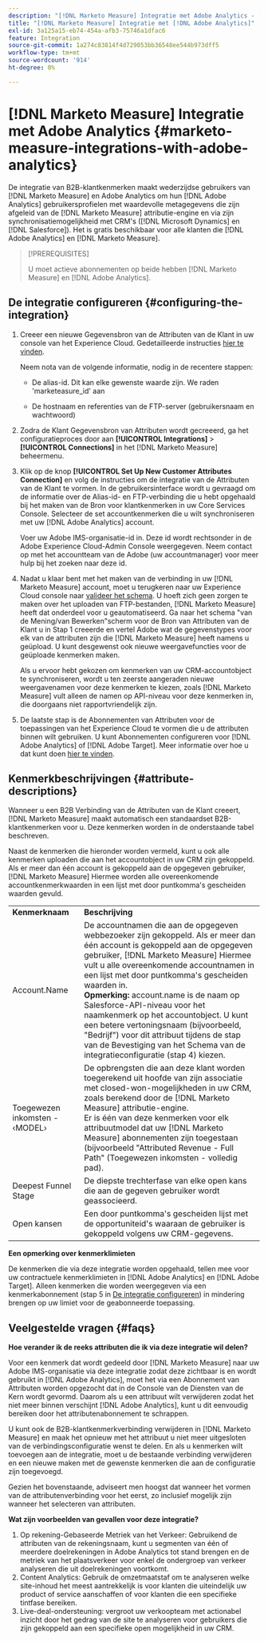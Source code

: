```yaml
---
description: "[!DNL Marketo Measure] Integratie met Adobe Analytics - [!DNL Marketo Measure]"
title: "[!DNL Marketo Measure] Integratie met [!DNL Adobe Analytics]"
exl-id: 3a125a15-eb74-454a-afb3-75746a1dfac6
feature: Integration
source-git-commit: 1a274c83814f4d729053bb36548ee544b973dff5
workflow-type: tm+mt
source-wordcount: '914'
ht-degree: 0%

---
```


# [!DNL Marketo Measure] Integratie met Adobe Analytics {#marketo-measure-integrations-with-adobe-analytics}

De integratie van B2B-klantkenmerken maakt wederzijdse gebruikers van [!DNL Marketo Measure] en Adobe Analytics om hun [!DNL Adobe Analytics] gebruikersprofielen met waardevolle metagegevens die zijn afgeleid van de [!DNL Marketo Measure] attributie-engine en via zijn synchronisatiemogelijkheid met CRM&#39;s ([!DNL Microsoft Dynamics] en [!DNL Salesforce]). Het is gratis beschikbaar voor alle klanten die [!DNL Adobe Analytics] en [!DNL Marketo Measure].

>[!PREREQUISITES]
>
>U moet actieve abonnementen op beide hebben [!DNL Marketo Measure] en [!DNL Adobe Analytics].

## De integratie configureren {#configuring-the-integration}

1. Creeer een nieuwe Gegevensbron van de Attributen van de Klant in uw console van het Experience Cloud. Gedetailleerde instructies [hier te vinden](https://experienceleague.adobe.com/docs/core-services/interface/services/customer-attributes/t-crs-usecase.html?lang=nl-NL).

   Neem nota van de volgende informatie, nodig in de recentere stappen:

   * De alias-id. Dit kan elke gewenste waarde zijn. We raden &#39;marketeasure_id&#39; aan

   * De hostnaam en referenties van de FTP-server (gebruikersnaam en wachtwoord)

1. Zodra de Klant Gegevensbron van Attributen wordt gecreeerd, ga het configuratieproces door aan **[!UICONTROL Integrations]** > **[!UICONTROL Connections]** in het [!DNL Marketo Measure] beheermenu.

1. Klik op de knop **[!UICONTROL Set Up New Customer Attributes Connection]** en volg de instructies om de integratie van de Attributen van de Klant te vormen. In de gebruikersinterface wordt u gevraagd om de informatie over de Alias-id- en FTP-verbinding die u hebt opgehaald bij het maken van de Bron voor klantkenmerken in uw Core Services Console. Selecteer de set accountkenmerken die u wilt synchroniseren met uw [!DNL Adobe Analytics] account.

   Voer uw Adobe IMS-organisatie-id in. Deze id wordt rechtsonder in de Adobe Experience Cloud-Admin Console weergegeven. Neem contact op met het accountteam van de Adobe (uw accountmanager) voor meer hulp bij het zoeken naar deze id.

1. Nadat u klaar bent met het maken van de verbinding in uw [!DNL Marketo Measure] account, moet u terugkeren naar uw Experience Cloud console naar [valideer het schema](https://experienceleague.adobe.com/docs/core-services/interface/services/customer-attributes/validate-schema.html?lang=nl-NL). U hoeft zich geen zorgen te maken over het uploaden van FTP-bestanden, [!DNL Marketo Measure] heeft dat onderdeel voor u geautomatiseerd. Ga naar het schema &quot;van de Mening/van Bewerken&quot;scherm voor de Bron van Attributen van de Klant u in Stap 1 creeerde en vertel Adobe wat de gegevenstypes voor elk van de attributen zijn die [!DNL Marketo Measure] heeft namens u geüpload. U kunt desgewenst ook nieuwe weergavefuncties voor de geüploade kenmerken maken.

   Als u ervoor hebt gekozen om kenmerken van uw CRM-accountobject te synchroniseren, wordt u ten zeerste aangeraden nieuwe weergavenamen voor deze kenmerken te kiezen, zoals [!DNL Marketo Measure] vult alleen de namen op API-niveau voor deze kenmerken in, die doorgaans niet rapportvriendelijk zijn.

1. De laatste stap is de Abonnementen van Attributen voor de toepassingen van het Experience Cloud te vormen die u de attributen binnen wilt gebruiken. U kunt Abonnementen configureren voor [!DNL Adobe Analytics] of [!DNL Adobe Target].  Meer informatie over hoe u dat kunt doen [hier te vinden](https://experienceleague.adobe.com/docs/core-services/interface/services/customer-attributes/subscription.html?lang=nl-NL).

## Kenmerkbeschrijvingen {#attribute-descriptions}

Wanneer u een B2B Verbinding van de Attributen van de Klant creeert, [!DNL Marketo Measure] maakt automatisch een standaardset B2B-klantkenmerken voor u. Deze kenmerken worden in de onderstaande tabel beschreven.

Naast de kenmerken die hieronder worden vermeld, kunt u ook alle kenmerken uploaden die aan het accountobject in uw CRM zijn gekoppeld. Als er meer dan één account is gekoppeld aan de opgegeven gebruiker, [!DNL Marketo Measure] Hiermee worden alle overeenkomende accountkenmerkwaarden in een lijst met door puntkomma&#39;s gescheiden waarden gevuld.

<table> 
 <colgroup> 
  <col> 
  <col> 
 </colgroup> 
 <tbody> 
  <tr> 
   <td><b>Kenmerknaam</b></td> 
   <td><b>Beschrijving</b></td>
  </tr> 
  <tr> 
   <td>Account.Name</td> 
   <td>De accountnamen die aan de opgegeven webbezoeker zijn gekoppeld. Als er meer dan één account is gekoppeld aan de opgegeven gebruiker, [!DNL Marketo Measure] Hiermee vult u alle overeenkomende accountnamen in een lijst met door puntkomma's gescheiden waarden in.<br/>
   <strong>Opmerking:</strong> account.name is de naam op Salesforce-API-niveau voor het naamkenmerk op het accountobject. U kunt een betere vertoningsnaam (bijvoorbeeld, "Bedrijf") voor dit attribuut tijdens de stap van de Bevestiging van het Schema van de integratieconfiguratie (stap 4) kiezen.</td>
  </tr>
  <tr> 
   <td>Toegewezen inkomsten - ‹MODEL›</td> 
   <td>De opbrengsten die aan deze klant worden toegerekend uit hoofde van zijn associatie met closed-won-mogelijkheden in uw CRM, zoals berekend door de [!DNL Marketo Measure] attributie-engine.<br/>
   Er is één van deze kenmerken voor elk attribuutmodel dat uw [!DNL Marketo Measure] abonnementen zijn toegestaan (bijvoorbeeld "Attributed Revenue - Full Path" (Toegewezen inkomsten - volledig pad).</td>
  </tr>
  <tr> 
   <td>Deepest Funnel Stage</td> 
   <td>De diepste trechterfase van elke open kans die aan de gegeven gebruiker wordt geassocieerd.</td>
  </tr>
  <tr> 
   <td>Open kansen</td> 
   <td>Een door puntkomma's gescheiden lijst met de opportuniteid's waaraan de gebruiker is gekoppeld volgens uw CRM-gegevens.</td>
  </tr> 
 </tbody> 
</table>

**Een opmerking over kenmerklimieten**

De kenmerken die via deze integratie worden opgehaald, tellen mee voor uw contractuele kenmerklimieten in [!DNL Adobe Analytics] en [!DNL Adobe Target]. Alleen kenmerken die worden weergegeven via een kenmerkabonnement (stap 5 in [De integratie configureren](#configuring-the-integration)) in mindering brengen op uw limiet voor de geabonneerde toepassing.

## Veelgestelde vragen {#faqs}

**Hoe verander ik de reeks attributen die ik via deze integratie wil delen?**

Voor een kenmerk dat wordt gedeeld door [!DNL Marketo Measure] naar uw Adobe IMS-organisatie via deze integratie zodat deze zichtbaar is en wordt gebruikt in [!DNL Adobe Analytics], moet het via een Abonnement van Attributen worden opgezocht dat in de Console van de Diensten van de Kern wordt gevormd. Daarom als u een attribuut wilt verwijderen zodat het niet meer binnen verschijnt [!DNL Adobe Analytics], kunt u dit eenvoudig bereiken door het attributenabonnement te schrappen.

U kunt ook de B2B-klantkenmerkverbinding verwijderen in [!DNL Marketo Measure] en maak het opnieuw met het attribuut u niet meer uitgesloten van de verbindingsconfiguratie wenst te delen. En als u kenmerken wilt toevoegen aan de integratie, moet u de bestaande verbinding verwijderen en een nieuwe maken met de gewenste kenmerken die aan de configuratie zijn toegevoegd.

Gezien het bovenstaande, adviseert men hoogst dat wanneer het vormen van de attributenverbinding voor het eerst, zo inclusief mogelijk zijn wanneer het selecteren van attributen.

**Wat zijn voorbeelden van gevallen voor deze integratie?**

1. Op rekening-Gebaseerde Metriek van het Verkeer: Gebruikend de attributen van de rekeningsnaam, kunt u segmenten van één of meerdere doelrekeningen in Adobe Analytics tot stand brengen en de metriek van het plaatsverkeer voor enkel de ondergroep van verkeer analyseren die uit doelrekeningen voortkomt.
1. Content Analytics: Gebruik de omzetmaatstaf om te analyseren welke site-inhoud het meest aantrekkelijk is voor klanten die uiteindelijk uw product of service aanschaffen of voor klanten die een specifieke tintfase bereiken.
1. Live-deal-ondersteuning: vergroot uw verkoopteam met actionabel inzicht door het gedrag van de site te analyseren voor gebruikers die zijn gekoppeld aan een specifieke open mogelijkheid in uw CRM.
